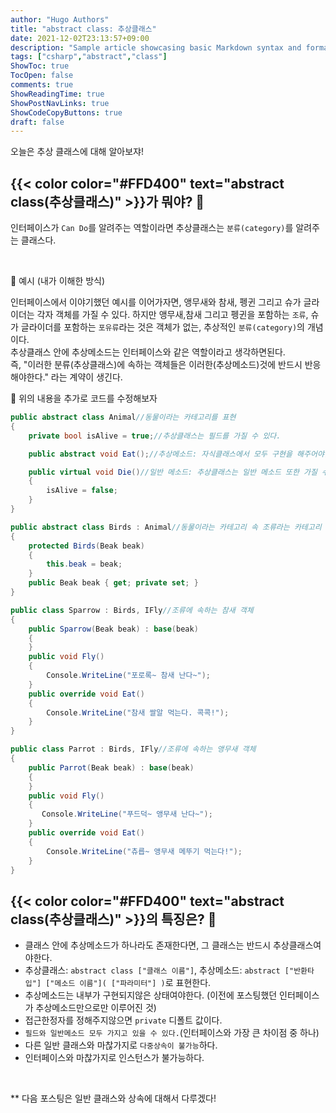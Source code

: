 ```yaml
---
author: "Hugo Authors"
title: "abstract class: 추상클래스"
date: 2021-12-02T23:13:57+09:00
description: "Sample article showcasing basic Markdown syntax and formatting for HTML elements."
tags: ["csharp","abstract","class"]
ShowToc: true
TocOpen: false
comments: true
ShowReadingTime: true
ShowPostNavLinks: true
ShowCodeCopyButtons: true
draft: false
---
```

오늘은 추상 클래스에 대해 알아보쟈!

## {{< color color="#FFD400" text="abstract class(추상클래스)" >}}가 뭐야? 🧐

인터페이스가 `Can Do`를 알려주는 역할이라면 추상클래스는 `분류(category)`를 알려주는 클래스다.  

<br>

💚 예시 (내가 이해한 방식) 
<br>

인터페이스에서 이야기했던 예시를 이어가자면, 앵무새와 참새, 펭귄 그리고 슈가 글라이더는 각자 객체를 가질 수 있다. 하지만 앵무새,참새 그리고 펭귄을 포함하는 `조류`, 슈가 글라이더를 포함하는 `포유류`라는 것은 객체가 없는, 추상적인 `분류(category)`의 개념이다. 
<br>
추상클래스 안에 추상메소드는 인터페이스와 같은 역할이라고 생각하면된다. 
<br>
즉, "이러한 분류(추상클래스)에 속하는 객체들은 이러한(추상메소드)것에 반드시 반응해야한다." 라는 계약이 생긴다.
<br>

🍑 위의 내용을 추가로 코드를 수정해보자
```csharp
public abstract class Animal//동물이라는 카테고리를 표현
{
    private bool isAlive = true;//추상클래스는 필드를 가질 수 있다.

    public abstract void Eat();//추상메소드: 자식클래스에서 모두 구현을 해주어야함!

    public virtual void Die()//일반 메소드: 추상클래스는 일반 메소드 또한 가질 수 있다.
    {
        isAlive = false;
    }
}

public abstract class Birds : Animal//동물이라는 카테고리 속 조류라는 카테고리
{
    protected Birds(Beak beak)
    {
        this.beak = beak;
    }
    public Beak beak { get; private set; }
}

public class Sparrow : Birds, IFly//조류에 속하는 참새 객체 
{
    public Sparrow(Beak beak) : base(beak)
    {
    }
    public void Fly()
    {
        Console.WriteLine("포로록~ 참새 난다~");
    }
    public override void Eat()
    {
        Console.WriteLine("참새 쌀알 먹는다. 콕콕!");
    }
}

public class Parrot : Birds, IFly//조류에 속하는 앵무새 객체
{
    public Parrot(Beak beak) : base(beak)
    {
    }
    public void Fly()
    {
       Console.WriteLine("푸드덕~ 앵무새 난다~");
    }
    public override void Eat()
    {
        Console.WriteLine("츄릅~ 앵무새 메뚜기 먹는다!");
    }
}
```

## {{< color color="#FFD400" text="abstract class(추상클래스)" >}}의 특징은?  🧐

- 클래스 안에 추상메소드가 하나라도 존재한다면, 그 클래스는 반드시 추상클래스여야한다.
- 추상클래스: `abstract class ["클래스 이름"]`, 추상메소드: `abstract ["반환타입"] ["메소드 이름"]( ["파라미터"] )`로 표현한다.
- 추상메소드는 내부가 구현되지않은 상태여야한다. (이전에 포스팅했던 인터페이스가 추상메소드만으로만 이루어진 것)
- 접근한정자를 정해주지않으면 `private` 디폴트 값이다.
- `필드와 일반메소드 모두 가지고 있을 수 있다.`(인터페이스와 가장 큰 차이점 중 하나)
- 다른 일반 클래스와 마찮가지로 `다중상속이 불가능`하다.
- 인터페이스와 마찮가지로 인스턴스가 불가능하다. 

<br>

** 다음 포스팅은 일반 클래스와 상속에 대해서 다루겠다!